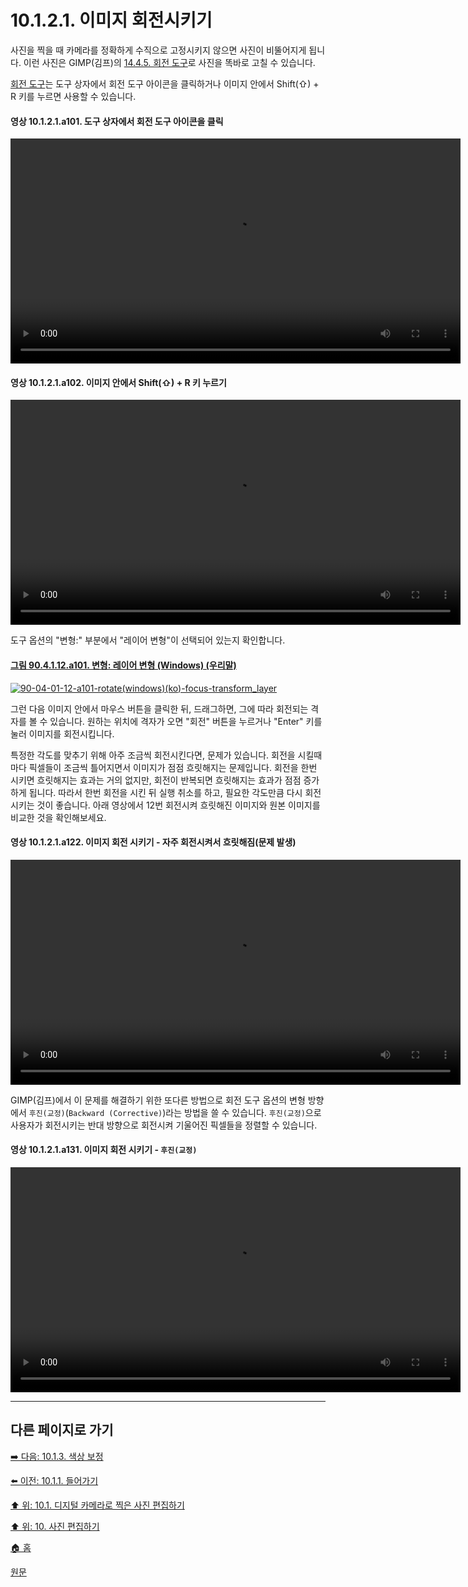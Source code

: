 # 10.1.2.1. 이미지 회전시키기

사진을 찍을 때 카메라를 정확하게 수직으로 고정시키지 않으면 사진이 비뚤어지게 됩니다. 이런 사진은 GIMP(김프)의 [14.4.5. 회전 도구](./14-04-05-rotate.md)로 사진을 똑바로 고칠 수 있습니다. 

[회전 도구](./14-04-05-rotate.md)는 도구 상자에서 회전 도구 아이콘을 클릭하거나 이미지 안에서 Shift(⇧) + R 키를 누르면 사용할 수 있습니다.

#### 영상 10.1.2.1.a101. 도구 상자에서 회전 도구 아이콘을 클릭
<video controls="controls" width="720" src="https://github.com/wonder13662/gimp/assets/15767104/27b31ac9-6503-4af9-a67a-536f1d35845b"></video>

#### 영상 10.1.2.1.a102. 이미지 안에서 Shift(⇧) + R 키 누르기
<video controls="controls" width="720" src="https://github.com/wonder13662/gimp/assets/15767104/79cbeb45-cc49-4861-b504-28e8d4eec3ea"></video>

도구 옵션의 "변형:" 부분에서 "레이어 변형"이 선택되어 있는지 확인합니다.

<a id="90-04-01-12-a101"></a>

#### [그림 90.4.1.12.a101. 변형: 레이어 변형 (Windows) (우리말)](./90-04-01-tool_optionsx-12-rotate.md#90-04-01-12-a101)
[![90-04-01-12-a101-rotate(windows)(ko)-focus-transform_layer](https://github.com/wonder13662/gimp/assets/15767104/a37012ad-9d58-44c0-a4d5-dc2635f9f9b3)](./90-04-01-tool_optionsx-12-rotate.md#90-04-01-12-a101)

그런 다음 이미지 안에서 마우스 버튼을 클릭한 뒤, 드래그하면, 그에 따라 회전되는 격자를 볼 수 있습니다. 원하는 위치에 격자가 오면 "회전" 버튼을 누르거나 "Enter" 키를 눌러 이미지를 회전시킵니다.

특정한 각도를 맞추기 위해 아주 조금씩 회전시킨다면, 문제가 있습니다. 회전을 시킬때마다 픽셀들이 조금씩 틀어지면서 이미지가 점점 흐릿해지는 문제입니다. 회전을 한번 시키면 흐릿해지는 효과는 거의 없지만, 회전이 반복되면 흐릿해지는 효과가 점점 증가하게 됩니다. 따라서 한번 회전을 시킨 뒤 실행 취소를 하고, 필요한 각도만큼 다시 회전시키는 것이 좋습니다. 아래 영상에서 12번 회전시켜 흐릿해진 이미지와 원본 이미지를 비교한 것을 확인해보세요.

#### 영상 10.1.2.1.a122. 이미지 회전 시키기 - 자주 회전시켜서 흐릿해짐(문제 발생)
<video controls="controls" width="720" src="https://github.com/wonder13662/gimp/assets/15767104/8b3f0a09-d367-4457-9a44-f504549c36b8"></video>

GIMP(김프)에서 이 문제를 해결하기 위한 또다른 방법으로 회전 도구 옵션의 변형 방향에서 `후진(교정)`(`Backward (Corrective)`)라는 방법을 쓸 수 있습니다. `후진(교정)`으로 사용자가 회전시키는 반대 방향으로 회전시켜 기울어진 픽셀들을 정렬할 수 있습니다.

#### 영상 10.1.2.1.a131. 이미지 회전 시키기 - `후진(교정)`
<video controls="controls" width="720" src="https://github.com/wonder13662/gimp/assets/15767104/25df931e-ffe3-4d6e-bccb-695235b3b0fc"></video>

***

## 다른 페이지로 가기

[➡️ 다음: 10.1.3. 색상 보정](./10-01-03-00-improving_colors.md)

[⬅️ 이전: 10.1.1. 들어가기](./10-01-01-introduction.md)

[⬆️ 위: 10.1. 디지털 카메라로 찍은 사진 편집하기](./10-01-00-working-with-digital-camera-photos.md)

[⬆️ 위: 10. 사진 편집하기](./10-00-enhancing-photographs.md)

[🏠 홈](./00-home.md)

[원문](https://docs.gimp.org/2.10/ko/gimp-imaging-photos.html#gimp-using-photography-improving)
